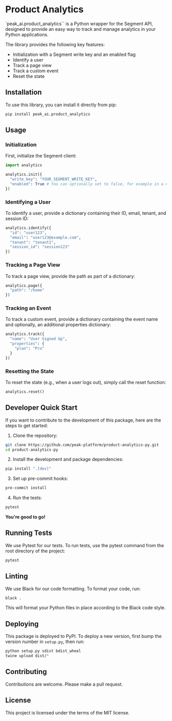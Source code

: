 # Product Analytics

`peak_ai.product_analytics`` is a Python wrapper for the Segment API, designed to provide an easy way to track and manage analytics in your Python applications.

The library provides the following key features:

- Initialization with a Segment write key and an enabled flag
- Identify a user
- Track a page view
- Track a custom event
- Reset the state

## Installation

To use this library, you can install it directly from pip:

```bash
pip install peak_ai.product_analytics
```

## Usage

### Initialization

First, initialize the Segment client:

```python
import analytics

analytics.init({
  "write_key": "YOUR_SEGMENT_WRITE_KEY",
  "enabled": True # You can optionally set to false, for example in a non-production environment using the env variable
})
```

### Identifying a User

To identify a user, provide a dictionary containing their ID, email, tenant, and session ID:

```python
analytics.identify({
  "id": "user123",
  "email": "user123@example.com",
  "tenant": "tenant1",
  "session_id": "session123"
})
```

### Tracking a Page View

To track a page view, provide the path as part of a dictionary:

```python
analytics.page({
  "path": "/home"
})
```

### Tracking an Event

To track a custom event, provide a dictionary containing the event name and optionally, an additional properties dictionary:

```python
analytics.track({
  "name": "User Signed Up",
  "properties": {
    "plan": "Pro"
  }
})
```

### Resetting the State

To reset the state (e.g., when a user logs out), simply call the reset function:

```python
analytics.reset()
```

## Developer Quick Start

If you want to contribute to the development of this package, here are the steps to get started:

1. Clone the repository:

```bash
git clone https://github.com/peak-platform/product-analytics-py.git
cd product-analytics-py
```

2. Install the development and package dependencies:

```bash
pip install ".[dev]"
```

3. Set up pre-commit hooks:

```bash
pre-commit install
```

4. Run the tests:

```bash
pytest
```

**You're good to go!**

## Running Tests

We use Pytest for our tests. To run tests, use the pytest command from the root directory of the project:

```bash
pytest
```

## Linting

We use Black for our code formatting. To format your code, run:

```bash
black .
```

This will format your Python files in place according to the Black code style.

## Deploying

This package is deployed to PyPI. To deploy a new version, first bump the version number in `setup.py`, then run:

```bash
python setup.py sdist bdist_wheel
twine upload dist/*
```

## Contributing

Contributions are welcome. Please make a pull request.

## License

This project is licensed under the terms of the MIT license.
